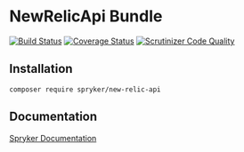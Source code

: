 # NewRelicApi Bundle
[![Build Status](https://travis-ci.org/spryker/NewRelicApi.svg)](https://travis-ci.org/spryker/NewRelicApi)
[![Coverage Status](https://coveralls.io/repos/github/spryker/NewRelicApi/badge.svg)](https://coveralls.io/github/spryker/NewRelicApi)
[![Scrutinizer Code Quality](https://scrutinizer-ci.com/g/spryker/NewRelicApi/badges/quality-score.png?b=master)](https://scrutinizer-ci.com/g/spryker/NewRelicApi/?branch=master)

## Installation

```
composer require spryker/new-relic-api
```

## Documentation

[Spryker Documentation](https://spryker.github.io)

